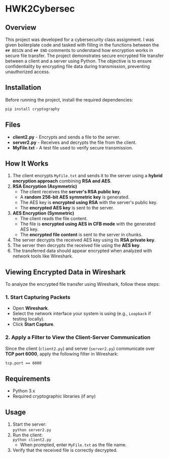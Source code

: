 # HWK2Cybersec

## Overview
This project was developed for a cybersecurity class assignment. I was given boilerplate code and tasked with filling in the functions between the `## BEGIN` and `## END` comments to understand how encryption works in secure file transfer. The project demonstrates secure encrypted file transfer between a client and a server using Python. The objective is to ensure confidentiality by encrypting file data during transmission, preventing unauthorized access.


## Installation
Before running the project, install the required dependencies:
```bash
pip install cryptography
```


## Files
- **client2.py** - Encrypts and sends a file to the server.
- **server2.py** - Receives and decrypts the file from the client.
- **MyFile.txt** - A test file used to verify secure transmission.


## How It Works
1. The client encrypts `MyFile.txt` and sends it to the server using a **hybrid encryption approach** combining **RSA and AES**.
2. **RSA Encryption (Asymmetric)**
   - The client receives the **server's RSA public key**.
   - A **random 256-bit AES symmetric key** is generated.
   - The AES key is **encrypted using RSA** with the server's public key.
   - The **encrypted AES key** is sent to the server.
3. **AES Encryption (Symmetric)**
   - The client reads the file content.
   - The file is **encrypted using AES in CFB mode** with the generated AES key.
   - The **encrypted file content** is sent to the server in chunks.
4. The server decrypts the received AES key using its **RSA private key**.
5. The server then decrypts the received file using the **AES key**.
6. The transferred data should appear encrypted when analyzed with network tools like Wireshark.


## Viewing Encrypted Data in Wireshark

To analyze the encrypted file transfer using Wireshark, follow these steps:

### **1. Start Capturing Packets**
- Open **Wireshark**.
- Select the network interface your system is using (e.g., `Loopback` if testing locally).
- Click **Start Capture**.

### **2. Apply a Filter to View the Client-Server Communication**
Since the client (`client2.py`) and server (`server2.py`) communicate over **TCP port 6000**, apply the following filter in Wireshark:

```bash
tcp.port == 6000
```






## Requirements
- Python 3.x
- Required cryptographic libraries (if any)

## Usage
1. Start the server:  
   `python server2.py`
2. Run the client:  
   `python client2.py`  
   - When prompted, enter `MyFile.txt` as the file name.
3. Verify that the received file is correctly decrypted.
